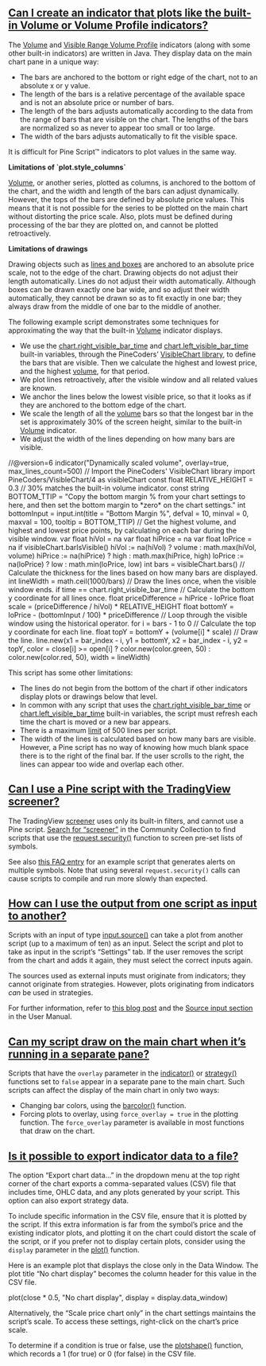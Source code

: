 ## [Can I create an indicator that plots like the built-in Volume or Volume Profile indicators?](https://www.tradingview.com/pine-script-docs/faq/indicators/#can-i-create-an-indicator-that-plots-like-the-built-in-volume-or-volume-profile-indicators)

The [Volume](https://www.tradingview.com/scripts/volumestudies/?script_type=indicators&solution=43000591617) and [Visible Range Volume Profile](https://www.tradingview.com/scripts/volumestudies/?script_type=indicators&solution=43000703076) indicators (along with some other built-in indicators) are written in Java. They display data on the main chart pane in a unique way:

-   The bars are anchored to the bottom or right edge of the chart, not to an absolute x or y value.
-   The length of the bars is a relative percentage of the available space and is not an absolute price or number of bars.
-   The length of the bars adjusts automatically according to the data from the range of bars that are visible on the chart. The lengths of the bars are normalized so as never to appear too small or too large.
-   The width of the bars adjusts automatically to fit the visible space.

It is difficult for Pine Script™ indicators to plot values in the same way.

**Limitations of \`plot.style\_columns\`**

[Volume](https://www.tradingview.com/pine-script-reference/v6/#var_volume), or another series, plotted as columns, is anchored to the bottom of the chart, and the width and length of the bars can adjust dynamically. However, the tops of the bars are defined by absolute price values. This means that it is not possible for the series to be plotted on the main chart without distorting the price scale. Also, plots must be defined during processing of the bar they are plotted on, and cannot be plotted retroactively.

**Limitations of drawings**

Drawing objects such as [lines and boxes](https://www.tradingview.com/pine-script-docs/concepts/lines-and-boxes/#lines-and-boxes) are anchored to an absolute price scale, not to the edge of the chart. Drawing objects do not adjust their length automatically. Lines do not adjust their width automatically. Although boxes can be drawn exactly one bar wide, and so adjust their width automatically, they cannot be drawn so as to fit exactly in one bar; they always draw from the middle of one bar to the middle of another.

The following example script demonstrates some techniques for approximating the way that the built-in [Volume](https://www.tradingview.com/scripts/volumestudies/?script_type=indicators&solution=43000591617) indicator displays.

-   We use the [chart.right\_visible\_bar\_time](https://www.tradingview.com/pine-script-reference/v6/#var_chart.right_visible_bar_time) and [chart.left\_visible\_bar\_time](https://www.tradingview.com/pine-script-reference/v6/#var_chart.left_visible_bar_time) built-in variables, through the PineCoders’ [VisibleChart library](https://www.tradingview.com/script/j7vCseM2-VisibleChart/), to define the bars that are visible. Then we calculate the highest and lowest price, and the highest [volume](https://www.tradingview.com/pine-script-reference/v6/#var_volume), for that period.
-   We plot lines retroactively, after the visible window and all related values are known.
-   We anchor the lines below the lowest visible price, so that it looks as if they are anchored to the bottom edge of the chart.
-   We scale the length of all the [volume](https://www.tradingview.com/pine-script-reference/v6/#var_volume) bars so that the longest bar in the set is approximately 30% of the screen height, similar to the built-in [Volume](https://www.tradingview.com/scripts/volumestudies/?script_type=indicators&solution=43000591617) indicator.
-   We adjust the width of the lines depending on how many bars are visible.

//@version=6 indicator("Dynamically scaled volume", overlay=true, max\_lines\_count=500) // Import the PineCoders' VisibleChart library import PineCoders/VisibleChart/4 as visibleChart const float RELATIVE\_HEIGHT = 0.3 // 30% matches the built-in volume indicator. const string BOTTOM\_TTIP = "Copy the bottom margin % from your chart settings to here, and then set the bottom margin to \*zero\* on the chart settings." int bottomInput = input.int(title = "Bottom Margin %", defval = 10, minval = 0, maxval = 100, tooltip = BOTTOM\_TTIP) // Get the highest volume, and highest and lowest price points, by calculating on each bar during the visible window. var float hiVol = na var float hiPrice = na var float loPrice = na if visibleChart.barIsVisible() hiVol := na(hiVol) ? volume : math.max(hiVol, volume) hiPrice := na(hiPrice) ? high : math.max(hiPrice, high) loPrice := na(loPrice) ? low : math.min(loPrice, low) int bars = visibleChart.bars() // Calculate the thickness for the lines based on how many bars are displayed. int lineWidth = math.ceil(1000/bars) // Draw the lines once, when the visible window ends. if time == chart.right\_visible\_bar\_time // Calculate the bottom y coordinate for all lines once. float priceDifference = hiPrice - loPrice float scale = (priceDifference / hiVol) \* RELATIVE\_HEIGHT float bottomY = loPrice - (bottomInput / 100) \* priceDifference // Loop through the visible window using the historical operator. for i = bars - 1 to 0 // Calculate the top y coordinate for each line. float topY = bottomY + (volume\[i\] \* scale) // Draw the line. line.new(x1 = bar\_index - i, y1 = bottomY, x2 = bar\_index - i, y2 = topY, color = close\[i\] >= open\[i\] ? color.new(color.green, 50) : color.new(color.red, 50), width = lineWidth)

This script has some other limitations:

-   The lines do not begin from the bottom of the chart if other indicators display plots or drawings below that level.
-   In common with any script that uses the [chart.right\_visible\_bar\_time](https://www.tradingview.com/pine-script-reference/v6/#var_chart.right_visible_bar_time) or [chart.left\_visible\_bar\_time](https://www.tradingview.com/pine-script-reference/v6/#var_chart.left_visible_bar_time) built-in variables, the script must refresh each time the chart is moved or a new bar appears.
-   There is a maximum [limit](https://www.tradingview.com/pine-script-docs/writing/limitations/#line-box-polyline-and-label-limits) of 500 lines per script.
-   The width of the lines is calculated based on how many bars are visible. However, a Pine script has no way of knowing how much blank space there is to the right of the final bar. If the user scrolls to the right, the lines can appear too wide and overlap each other.

## [Can I use a Pine script with the TradingView screener?](https://www.tradingview.com/pine-script-docs/faq/indicators/#can-i-use-a-pine-script-with-the-tradingview-screener)

The TradingView [screener](https://www.tradingview.com/screener/) uses only its built-in filters, and cannot use a Pine script. [Search for “screener”](https://www.tradingview.com/scripts/search/screener/) in the Community Collection to find scripts that use the [request.security()](https://www.tradingview.com/pine-script-reference/v6/#fun_request.security) function to screen pre-set lists of symbols.

See also [this FAQ entry](https://www.tradingview.com/pine-script-docs/faq/alerts/#how-can-i-get-custom-alerts-on-many-symbols) for an example script that generates alerts on multiple symbols. Note that using several `request.security()` calls can cause scripts to compile and run more slowly than expected.

## [How can I use the output from one script as input to another?](https://www.tradingview.com/pine-script-docs/faq/indicators/#how-can-i-use-the-output-from-one-script-as-input-to-another)

Scripts with an input of type [input.source()](https://www.tradingview.com/pine-script-reference/v6/#fun_input.source) can take a plot from another script (up to a maximum of ten) as an input. Select the script and plot to take as input in the script’s “Settings” tab. If the user removes the script from the chart and adds it again, they must select the correct inputs again.

The sources used as external inputs must originate from indicators; they cannot originate from strategies. However, plots originating from indicators _can_ be used in strategies.

For further information, refer to [this blog post](https://www.tradingview.com/blog/en/more-external-inputs-for-scripts-38014/) and the [Source input section](https://www.tradingview.com/pine-script-docs/concepts/inputs/#source-input) in the User Manual.

## [Can my script draw on the main chart when it’s running in a separate pane?](https://www.tradingview.com/pine-script-docs/faq/indicators/#can-my-script-draw-on-the-main-chart-when-its-running-in-a-separate-pane)

Scripts that have the `overlay` parameter in the [indicator()](https://www.tradingview.com/pine-script-reference/v6/#fun_indicator) or [strategy()](https://www.tradingview.com/pine-script-reference/v6/#fun_strategy) functions set to `false` appear in a separate pane to the main chart. Such scripts can affect the display of the main chart in only two ways:

-   Changing bar colors, using the [barcolor()](https://www.tradingview.com/pine-script-reference/v6/#fun_barcolor) function.
-   Forcing plots to overlay, using `force_overlay = true` in the plotting function. The `force_overlay` parameter is available in most functions that draw on the chart.

## [Is it possible to export indicator data to a file?](https://www.tradingview.com/pine-script-docs/faq/indicators/#is-it-possible-to-export-indicator-data-to-a-file)

The option “Export chart data…” in the dropdown menu at the top right corner of the chart exports a comma-separated values (CSV) file that includes time, OHLC data, and any plots generated by your script. This option can also export strategy data.

To include specific information in the CSV file, ensure that it is plotted by the script. If this extra information is far from the symbol’s price and the existing indicator plots, and plotting it on the chart could distort the scale of the script, or if you prefer not to display certain plots, consider using the `display` parameter in the [plot()](https://www.tradingview.com/pine-script-reference/v6/#fun_plot) function.

Here is an example plot that displays the close only in the Data Window. The plot title “No chart display” becomes the column header for this value in the CSV file.

plot(close \* 0.5, "No chart display", display = display.data\_window)

Alternatively, the “Scale price chart only” in the chart settings maintains the script’s scale. To access these settings, right-click on the chart’s price scale.

To determine if a condition is true or false, use the [plotshape()](https://www.tradingview.com/pine-script-reference/v6/#fun_plotshape) function, which records a 1 (for true) or 0 (for false) in the CSV file.
